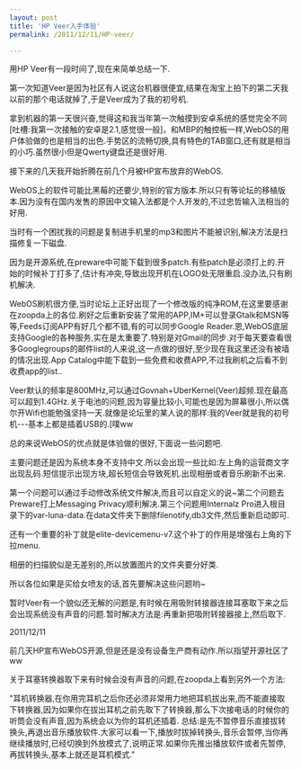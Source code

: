 ```yaml
---
layout: post
title: 'HP Veer入手体验'
permalink: /2011/12/11/HP-veer/

---
```

用HP Veer有一段时间了,现在来简单总结一下.
  
第一次知道Veer是因为社区有人说这台机器很便宜,结果在淘宝上拍下的第二天我以前的那个电话就掉了,于是Veer成为了我的初号机.

拿到机器的第一天很兴奋,觉得这和我当年第一次触摸到安卓系统的感觉完全不同[吐槽:我第一次接触的安卓是2.1,感觉很一般]，和MBP的触控板一样,WebOS的用户体验做的也是相当的出色.手势区的流畅切换,具有特色的TAB窗口,还有就是相当的小巧.虽然很小但是Qwerty键盘还是很好用.
    
接下来的几天我开始折腾在前几个月被HP宣布放弃的WebOS.
  
WebOS上的软件可能比黑莓的还要少,特别的官方版本.所以只有等论坛的移植版本.因为没有在国内发售的原因中文输入法都是个人开发的,不过忠哲输入法相当的好用.
  
当时有一个困扰我的问题是复制进手机里的mp3和图片不能被识别,解决方法是扫描修复一下磁盘.
   
因为是开源系统,在preware中可能下载到很多patch.有些patch是必须打上的.开始的时候补丁打多了,估计有冲突,导致出现开机在LOGO处无限重启.没办法,只有刷机解决.
  
WebOS刷机很方便,当时论坛上正好出现了一个修改版的纯净ROM,在这里要感谢在zoopda上的各位.刷好之后重新安装了常用的APP,IM+可以登录Gtalk和MSN等等,Feeds订阅APP有好几个都不错,有的可以同步Google Reader.恩,WebOS底层支持Google的各种服务,实在是太重要了.特别是对Gmail的同步.对于每天要查看很多Googlegroups的邮件list的人来说,这一点做的很好,至少现在我这里还没有被墙的情况出现.App Catalog中能下载到一些免费和收费APP,不过我刷机之后看不到收费app的list..
  
Veer默认的频率是800MHz,可以通过Govnah+UberKernel(Veer)超频.现在最高可以超到1.4GHz.关于电池的问题,因为容量比较小,可能也是因为屏幕很小,所以偶尔开Wifi也能勉强坚持一天.就像是论坛里的某人说的那样:我的Veer就是我的初号机---基本上都是插着USB的.[噗ww
  
总的来说WebOS的优点就是体验做的很好,下面说一些问题吧.
  
主要问题还是因为系统本身不支持中文.所以会出现一些比如:左上角的运营商文字出现乱码.短信提示出现方块,超长短信会导致死机.出现相册或者音乐刷新不出来.
  
第一个问题可以通过手动修改系统文件解决,而且可以自定义的说~第二个问题去Preware打上Messaging Privacy顺利解决.第三个问题用Internalz Pro进入根目录下的var-luna-data.在data文件夹下删除filenotify,db3文件,然后重新启动即可.
  
还有一个重要的补丁就是elite-devicemenu-v7.这个补丁的作用是增强右上角的下拉menu.
  
相册的扫描貌似是无差别的,所以放置图片的文件夹要分好类.
  
所以各位如果是买给女喷友的话,首先要解决这些问题哟~
  
暂时Veer有一个貌似还无解的问题是,有时候在用吸附转接器连接耳塞取下来之后会出现系统没有声音的问题.暂时解决方法是:再重新把吸附转接器接上,然后取下.

2011/12/11

前几天HP宣布WebOS开源,但是还是没有设备生产商有动作.所以指望开源社区了ww

关于耳塞转换器取下来有时候会没有声音的问题,在zoopda上看到另外一个方法:

"耳机转换器,在你用完耳机之后你还必须非常用力地把耳机拔出来,而不能直接取下转换器,因为如果你在拔出耳机之前先取下了转换器,那么下次接电话的时候你的听筒会没有声音,因为系统会以为你的耳机还插着.
总结:是先不暂停音乐直接拔转换头,再退出音乐播放软件.大家可以看一下,播放时拔掉转换头,音乐会暂停,当你再继续播放时,已经切换到外放模式了,说明正常.如果你先推出播放软件或者先暂停,再拔转换头,基本上就还是耳机模式."